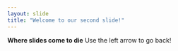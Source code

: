 ```yaml
---
layout: slide
title: "Welcome to our second slide!"
---
```

**Where slides come to die**
Use the left arrow to go back!
